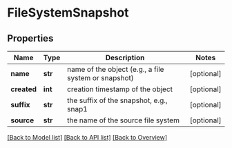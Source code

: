 # FileSystemSnapshot

## Properties
Name | Type | Description | Notes
------------ | ------------- | ------------- | -------------
**name** | **str** | name of the object (e.g., a file system or snapshot) | [optional] 
**created** | **int** | creation timestamp of the object | [optional] 
**suffix** | **str** | the suffix of the snapshot, e.g., snap1 | [optional] 
**source** | **str** | the name of the source file system | [optional] 

[[Back to Model list]](index.md#documentation-for-models) [[Back to API list]](index.md#documentation-for-api-endpoints) [[Back to Overview]](index.md)


